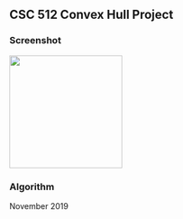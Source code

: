 ## CSC 512 Convex Hull Project 

### Screenshot

<img src="https://github.com/Mhz95/Project512/blob/master/screenshot.png" width="200">


### Algorithm



November 2019